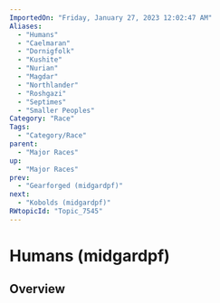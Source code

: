 ```yaml
---
ImportedOn: "Friday, January 27, 2023 12:02:47 AM"
Aliases:
  - "Humans"
  - "Caelmaran"
  - "Dornigfolk"
  - "Kushite"
  - "Nurian"
  - "Magdar"
  - "Northlander"
  - "Roshgazi"
  - "Septimes"
  - "Smaller Peoples"
Category: "Race"
Tags:
  - "Category/Race"
parent:
  - "Major Races"
up:
  - "Major Races"
prev:
  - "Gearforged (midgardpf)"
next:
  - "Kobolds (midgardpf)"
RWtopicId: "Topic_7545"
---
```

# Humans (midgardpf)
## Overview
